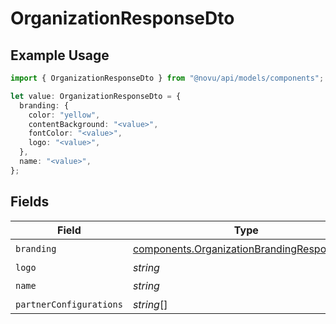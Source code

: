 # OrganizationResponseDto

## Example Usage

```typescript
import { OrganizationResponseDto } from "@novu/api/models/components";

let value: OrganizationResponseDto = {
  branding: {
    color: "yellow",
    contentBackground: "<value>",
    fontColor: "<value>",
    logo: "<value>",
  },
  name: "<value>",
};
```

## Fields

| Field                                                                                                    | Type                                                                                                     | Required                                                                                                 | Description                                                                                              |
| -------------------------------------------------------------------------------------------------------- | -------------------------------------------------------------------------------------------------------- | -------------------------------------------------------------------------------------------------------- | -------------------------------------------------------------------------------------------------------- |
| `branding`                                                                                               | [components.OrganizationBrandingResponseDto](../../models/components/organizationbrandingresponsedto.md) | :heavy_check_mark:                                                                                       | N/A                                                                                                      |
| `logo`                                                                                                   | *string*                                                                                                 | :heavy_minus_sign:                                                                                       | N/A                                                                                                      |
| `name`                                                                                                   | *string*                                                                                                 | :heavy_check_mark:                                                                                       | N/A                                                                                                      |
| `partnerConfigurations`                                                                                  | *string*[]                                                                                               | :heavy_minus_sign:                                                                                       | N/A                                                                                                      |